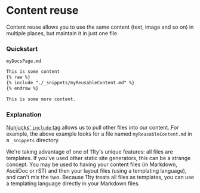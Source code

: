 # Content reuse

Content reuse allows you to use the same content (text, image and so on) in multiple places, but maintain it in just one file.

### Quickstart

`myDocsPage.md`
```markdown
This is some content
{% raw %}
{% include "./_snippets/myReusableContent.md" %}
{% endraw %}

This is some more content.
```

### Explanation

[Nunjucks' `include` tag](https://mozilla.github.io/nunjucks/templating.html#include) allows us to pull other files into our content. For example, the above example looks for a file named `myReusableContent.md` in a `_snippets` directory.

We're taking advantage of one of 11ty's unique features: all files are templates. If you've used other static site generators, this can be a strange concept. You may be used to having your content files (in Markdown, AsciiDoc or rST) and then your layout files (using a templating language), and can't mix the two. Because 11ty treats all files as templates, you can use a templating language directly in your Markdown files.